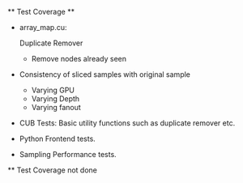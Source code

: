 ** Test Coverage **

- array_map.cu:

  Duplicate Remover
  + Remove nodes already seen

- Consistency of sliced samples with original sample

  + Varying GPU
  + Varying Depth
  + Varying fanout

- CUB Tests: Basic utility functions such as duplicate remover etc.

- Python Frontend tests.    
- Sampling Performance tests.

** Test Coverage not done  
